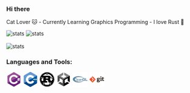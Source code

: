 ### Hi there

<p align="left">
    Cat Lover 🐱 - Currently Learning Graphics Programming - I love Rust 🦀
</p>

<div align="left">
  <img src="https://github-readme-stats.vercel.app/api?username=uysalerinc&show_icons=true&theme=dracula" width="%100" height="150px" alt="stats" />
<img src="https://github-readme-stats.vercel.app/api/top-langs/?username=uysalerinc&layout=compact&theme=dracula" width="%100" height="150px" alt="stats" />
<div/>	
<br>
<img src="https://github-profile-trophy.vercel.app/?username=uysalerinc&theme=dracula" width="%100" height="150px" alt="stats" />


<h3 align="left">Languages and Tools:</h3>
<p align="left">
	  <img src="https://raw.githubusercontent.com/devicons/devicon/1119b9f84c0290e0f0b38982099a2bd027a48bf1/icons/csharp/csharp-original.svg" alt="C#" width="40" height="40"/>
	  <img src="https://raw.githubusercontent.com/devicons/devicon/1119b9f84c0290e0f0b38982099a2bd027a48bf1/icons/cplusplus/cplusplus-original.svg" alt="C++" width="40" height="40"/>
	  <img src="https://raw.githubusercontent.com/devicons/devicon/1119b9f84c0290e0f0b38982099a2bd027a48bf1/icons/rust/rust-plain.svg" alt="Rust" width="40" height="40"/>
	  <img src="https://raw.githubusercontent.com/devicons/devicon/1119b9f84c0290e0f0b38982099a2bd027a48bf1/icons/unity/unity-original.svg" alt="Unity" width="40" height="40"/>
	  <img src="https://raw.githubusercontent.com/devicons/devicon/1119b9f84c0290e0f0b38982099a2bd027a48bf1/icons/opengl/opengl-original.svg" alt="OpenGl" width="40" height="40"/>
	  <img src="https://raw.githubusercontent.com/devicons/devicon/1119b9f84c0290e0f0b38982099a2bd027a48bf1/icons/git/git-original-wordmark.svg" alt="git" width="40" height="40"/>

</p>
        <!-- Languages And Tools Template -->
	  <!-- <img src="" alt="" width="40" height="40"/> -->

